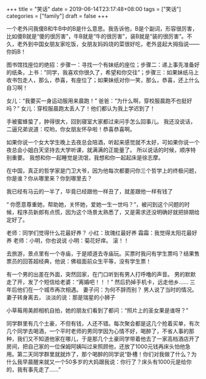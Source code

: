 +++
title = "笑话"
date = 2019-06-14T23:17:48+08:00
tags = ["笑话"]
categories = ["family"]
draft = false
+++


一个老外问我傻B和牛B中的B是什么意思。我告诉他，B是个副词，形容很厉害，比如傻B就是“傻的很厉害”，牛B就是“牛的很厉害”，装B就是“装的很厉害”。不久，老外到中国女朋友家吃饭，女朋友妈妈烧的菜很好吃，老外竖起大拇指说——你妈B！

图书馆找座位的绝招：步骤一：寻找一个有妹纸的座位；步骤二：递上事先准备好的纸条，上书：”同学，我喜欢你很久了，希望和你交往”；步骤三：如果妹纸马上收书包走人，那么，恭喜，有座位了；如果妹纸对你一笑，那么，恭喜，还上什么自习啊！

女儿：“我要买一身运动服用来晨跑！”
爸爸：“为什么啊，穿校服晨跑不也挺好吗？”
女儿：穿校服晨跑太丢人了！他们都认为我上学迟到了！

手被蜜蜂蛰了，肿得很大，回到寝室大家都过来问手怎么回事儿。 我还没说话，二逼兄弟说道：哎哟，你女朋友怀孕啦！恭喜恭喜啊。

如果你说一个女大学生晚上去夜总会陪酒，听起来感觉就不太好，可如果你说一个夜总会小姐白天坚持去大学听课，就满满的正能量了。 所以说话的时候，顺序特别重要。 我想和你一起睡觉是流氓，我想和你一起起床是徐志摩。

在中国，真正的哲学家是门卫大爷，因为他每次都要问你三个哲学上的终极问题，你是谁？你从哪里来？你到哪里去？

我已经有马云的一半了，毕竟已经跟他一样丑了，就差跟他一样有钱了

“ 你愿意尊重她，帮助她，关怀她，爱她一生一世吗？”，被问到这个问题的时候，程序员新郎有点慌，因为这个场景太熟悉了，又是需求还没明确好就把排期给定好了。

老师：同学们觉得什么花最好养？ 小红：玫瑰红最好养 霜霜：我觉得太阳花最好养 老师：小明，你也说说 小明：菊花好痒。 滚！！

去旅游，景点里有一个寺庙，于是顺道去寺庙玩。买票时我问有学生票吗？结果售票员的回答超经典，他说：佛祖面前众生平等，没有学生票！

有一个男的出差在外面，突然回家，在门口听到有男人打呼噜的声音。
男的默默走了开，发了个短信给老婆：“离婚吧！！！”
然后扔掉手机卡，远走他乡……
三年后他们在一个城市再次相遇。
妻子问：为何不辞而别？
男人说了当时的情况。
妻子转身离去，
淡淡的说：那是瑞星的小狮子

小草莓用美颜相机自拍，她的朋友们看到了都问：“照片上的圣女果是谁呀？” ​

同学群里有几个土豪，不但有钱，人还不错。每次聚会都是这几个抢着买单，有次几个同学去喝酒，一个平时老师的男同学因为心情不好，喝醉了，不省人事的那种，我们又不知道他家在哪儿，于是那几个土豪同学带着他去了一家高档酒店开了房间，把自己家的一位保姆阿姨叫过来照顾他，还放了1000元钱再床头怕他急用。第二天同学群里就就炸了，那个喝醉的同学说“卧槽！你们对我做了什么？为什么我早晨醒来就又一个50多岁的大妈跟我说：你行了？床头有1000元是给你的，我有事先走了……”